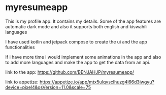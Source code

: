 # myresumeapp

This is my profile app. It contains my details. Some of the app features are automatic dark mode and also it supports both english and kiswahili languages

I have used kotlin and jetpack compose to create the ui and the app functionalities

If i have more time i would implement some animations in the app and also to add more languages and make the app to get the data from an api.

link to the app: https://github.com/BENJAHJP/myresumeapp/

link to appetize: https://appetize.io/app/mtx5ulqvsclhuzg4l66d3iwgyu?device=pixel4&osVersion=11.0&scale=75
